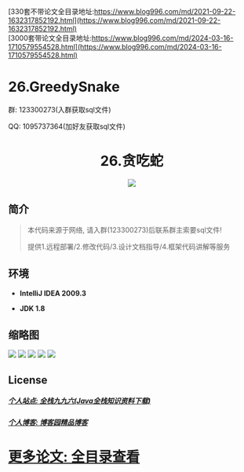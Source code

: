 [330套不带论文全目录地址:https://www.blog996.com/md/2021-09-22-1632317852192.html](https://www.blog996.com/md/2021-09-22-1632317852192.html)<br/>
[3000套带论文全目录地址:https://www.blog996.com/md/2024-03-16-1710579554528.html](https://www.blog996.com/md/2024-03-16-1710579554528.html)
# 26.GreedySnake

<p>群: 123300273(入群获取sql文件)</p>
<p>QQ: 1095737364(加好友获取sql文件)</p>

<p><h1 align="center">26.贪吃蛇</h1></p>


<p align="center"><img src="https://img.shields.io/badge/jdk-1.8-orange.svg"/></p>

## 简介

> 本代码来源于网络, 请入群(123300273)后联系群主索要sql文件!
>
> 提供1.远程部署/2.修改代码/3.设计文档指导/4.框架代码讲解等服务


## 环境

- <b>IntelliJ IDEA 2009.3</b>

- <b>JDK 1.8</b>


## 缩略图

![](https://img2020.cnblogs.com/blog/588112/202012/588112-20201204231635948-1767532555.png)
![](https://img2020.cnblogs.com/blog/588112/202012/588112-20201204231642813-448386815.png)
![](https://img2020.cnblogs.com/blog/588112/202012/588112-20201204231652124-1595400000.png)
![](https://img2020.cnblogs.com/blog/588112/202012/588112-20201204231659398-1018015346.png)
![](https://img2020.cnblogs.com/blog/588112/202012/588112-20201204231706192-903247833.png)
## License

##### [个人站点: 全栈九九六(Java全栈知识资料下载)](https://www.blog996.com/)
##### [个人博客: 博客园精品博客](https://www.cnblogs.com/yysbolg/)
# [更多论文: 全目录查看](https://www.blog996.com/md/2021-09-22-1632317852192.html)


